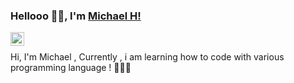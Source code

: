 ### Hellooo 👋🏽, I'm [Michael H!](https://github.com/michaelh17) 

<a href="https://www.instagram.com/michaelxu_/">
  <img align="left" alt="Instagram" width="22px" src="https://cdn.jsdelivr.net/npm/simple-icons@v3/icons/instagram.svg" />
</a>

<br />

Hi, I'm Michael  , Currently , i am learning how to code with various programming language ! 👨🏽‍💻
